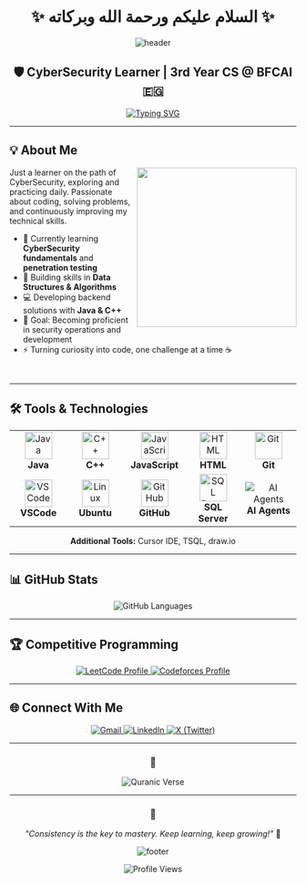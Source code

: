 <div align="center">

# ✨ السلام عليكم ورحمة الله وبركاته ✨

<img src="https://capsule-render.vercel.app/api?type=waving&color=gradient&height=160&section=header&text=Ahmed%20Elshamy&fontSize=60&fontAlignY=35&animation=twinkling&fontColor=white" alt="header"/>

</div>

<h2 align="center">🛡️ CyberSecurity Learner | 3rd Year CS @ BFCAI 🇪🇬</h2>

<div align="center">
  
[![Typing SVG](https://readme-typing-svg.herokuapp.com?font=Fira+Code&size=18&duration=3000&pause=1000&color=36BCF7&center=true&vCenter=true&width=600&height=50&lines=🔐+Exploring+CyberSecurity+%26+Ethical+Hacking;💻+Learning+Backend+Development;⚔️+Problem+Solving+Enthusiast;🎯+Always+Learning+New+Technologies)](https://git.io/typing-svg)

</div>

---

## 💡 About Me

<img align="right" src="https://media.giphy.com/media/L1R1tvI9svkIWwpVYr/giphy.gif" width="280"/>

Just a learner on the path of CyberSecurity, exploring and practicing daily. Passionate about coding, solving problems, and continuously improving my technical skills.

- 🔭 Currently learning **CyberSecurity fundamentals** and **penetration testing**
- 🌱 Building skills in **Data Structures & Algorithms**
- 💻 Developing backend solutions with **Java & C++**
- 🎯 Goal: Becoming proficient in security operations and development
- ⚡ Turning curiosity into code, one challenge at a time ☕

<br clear="right"/>

---

## 🛠️ Tools & Technologies

<div align="center">

<table>
<tr>
<td align="center" width="100">
<img src="https://skillicons.dev/icons?i=java" width="48" height="48" alt="Java"/>
<br/><strong>Java</strong>
</td>
<td align="center" width="100">
<img src="https://skillicons.dev/icons?i=cpp" width="48" height="48" alt="C++"/>
<br/><strong>C++</strong>
</td>
<td align="center" width="100">
<img src="https://skillicons.dev/icons?i=js" width="48" height="48" alt="JavaScript"/>
<br/><strong>JavaScript</strong>
</td>
<td align="center" width="100">
<img src="https://skillicons.dev/icons?i=html" width="48" height="48" alt="HTML"/>
<br/><strong>HTML</strong>
</td>
<td align="center" width="100">
<img src="https://skillicons.dev/icons?i=git" width="48" height="48" alt="Git"/>
<br/><strong>Git</strong>
</td>
</tr>
<tr>
<td align="center" width="100">
<img src="https://skillicons.dev/icons?i=vscode" width="48" height="48" alt="VSCode"/>
<br/><strong>VSCode</strong>
</td>
<td align="center" width="100">
<img src="https://skillicons.dev/icons?i=linux" width="48" height="48" alt="Linux"/>
<br/><strong>Ubuntu</strong>
</td>
<td align="center" width="100">
<img src="https://skillicons.dev/icons?i=github" width="48" height="48" alt="GitHub"/>
<br/><strong>GitHub</strong>
</td>
<td align="center" width="100">
<img src="https://cdn.jsdelivr.net/gh/devicons/devicon/icons/microsoftsqlserver/microsoftsqlserver-plain.svg" width="48" height="48" alt="SQL Server"/>
<br/><strong>SQL Server</strong>
</td>
<td align="center" width="100">
<img src="https://img.icons8.com/color/48/000000/console.png" alt="AI Agents"/>
<br/><strong>AI Agents</strong>
</td>
</tr>
</table>

**Additional Tools:** Cursor IDE, TSQL, draw.io

</div>

---

## 📊 GitHub Stats

<div align="center">

![GitHub Languages](https://github-readme-stats.vercel.app/api/top-langs/?username=AK-Elshamy&layout=compact&theme=radical)

</div>

---

## 🏆 Competitive Programming

<div align="center">

<a href="https://leetcode.com/El_shamy/" target="_blank">
<img src="https://img.shields.io/badge/LeetCode-000000?style=for-the-badge&logo=LeetCode&logoColor=%23d16c06" alt="LeetCode Profile"/>
</a>
<a href="https://codeforces.com/profile/El-Shamy" target="_blank">
<img src="https://img.shields.io/badge/Codeforces-445f9d?style=for-the-badge&logo=Codeforces&logoColor=white" alt="Codeforces Profile"/>
</a>

</div>

---

## 🌐 Connect With Me

<div align="center">

<a href="mailto:ahmed.khalid.elshamy37@gmail.com" target="_blank">
<img src="https://img.shields.io/badge/Gmail-D14836?style=for-the-badge&logo=gmail&logoColor=white" alt="Gmail"/>
</a>
<a href="https://www.linkedin.com/in/a-elshamy" target="_blank">
<img src="https://img.shields.io/badge/LinkedIn-0077B5?style=for-the-badge&logo=linkedin&logoColor=white" alt="LinkedIn"/>
</a>
<a href="https://x.com/El_shamy_" target="_blank">
<img src="https://img.shields.io/badge/X-000000?style=for-the-badge&logo=x&logoColor=white" alt="X (Twitter)"/>
</a>

</div>

---

<div align="center">

### 🕌 
<img src="https://readme-typing-svg.herokuapp.com?font=Amiri&size=16&duration=4000&pause=2000&color=36BCF7&center=true&vCenter=true&width=700&height=50&lines=وَقُل+رَّبِّ+أَدْخِلْنِي+مُدْخَلَ+صِدْقٍ+وَأَخْرِجْنِي+مُخْرَجَ+صِدْقٍ;وَاجْعَل+لِّي+مِن+لَّدُنكَ+سُلْطَانًا+نَّصِيرًا" alt="Quranic Verse"/>

---

### 💭 
*"Consistency is the key to mastery. Keep learning, keep growing!"* 🌱

<img src="https://capsule-render.vercel.app/api?type=waving&color=gradient&height=80&section=footer" alt="footer"/>

![Profile Views](https://komarev.com/ghpvc/?username=AK-Elshamy&color=blue&style=flat)

</div>
